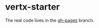 # vertx-starter

The real code lives in the [gh-pages](https://github.com/pmlopes/vertx-starter/tree/gh-pages) branch.
